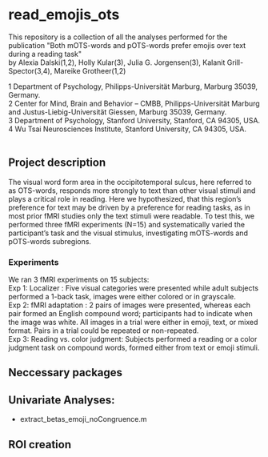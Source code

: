 # read_emojis_ots
This repository is a collection of all the analyses performed for the publication 
"Both mOTS-words and pOTS-words prefer emojis over text during a reading task" <br />
by Alexia Dalski(1,2), Holly Kular(3), Julia G. Jorgensen(3), Kalanit Grill-Spector(3,4), Mareike Grotheer(1,2)

1 Department of Psychology, Philipps-Universität Marburg, Marburg 35039, Germany.<br />
2 Center for Mind, Brain and Behavior – CMBB, Philipps-Universität Marburg and Justus-Liebig-Universität Giessen, Marburg 35039, Germany. <br />
3 Department of Psychology, Stanford University, Stanford, CA 94305, USA.<br />
4 Wu Tsai Neurosciences Institute, Stanford University, CA 94305, USA.<br />
<br />

## Project description
The visual word form area in the occipitotemporal sulcus, here referred to as OTS-words, responds more strongly to text than other visual stimuli and plays a critical role in reading. Here we hypothesized, that this region’s preference for text may be driven by a preference for reading tasks, as in most prior fMRI studies only the text stimuli were readable. To test this, we performed three fMRI experiments (N=15) and systematically varied the participant’s task and the visual stimulus, investigating mOTS-words and pOTS-words subregions. 
### Experiments
We ran 3 fMRI experiments on 15 subjects:<br />
Exp 1: Localizer : Five visual categories were presented while adult subjects performed a 1-back task, images were either colored or in grayscale.<br />
Exp 2:  fMRI adaptation : 2 pairs of images were presented, whereas each pair formed an English compound word; participants had to indicate when the image was white. All images in a trial were either in emoji, text, or mixed format. Pairs in a trial could be repeated or non-repeated.<br />
Exp 3: Reading vs. color judgment: Subjects performed a reading or a color judgment task on compound words, formed either from text or emoji stimuli.<br />

## Neccessary packages 

## Univariate Analyses:
- extract_betas_emoji_noCongruence.m 

## ROI creation


